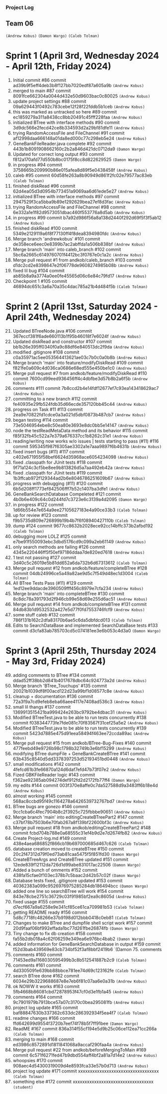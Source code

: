 ### Project Log
## Team 06

`(Andrew Kobus)`
`(Damon Wargo)`
`(Caleb Tolman)`

# Sprint 1 (April 3rd, Wednesday 2024 - April 12th, Friday 2024)
1. Initial commit #86 commit ad39b9f5eff4deb3b8f127bb7020edf87a605a9b `(Andrew Kobus)`
2. merged to main #87 commit 8091fce662304a0044d432e50d9603bac0c80025 `(Andrew Kobus)`
3. update project settings #88 commit 09a629443f0492c783cebe12f28f22fddb5b1ceb `(Andrew Kobus)`
4. this was marked as untracked so here #89 commit ec1859279a311a8438cc8bb20491c45fff228faa `(Andrew Kobus)`
5. initialized BTree with interface methods #90 commit 3d9dc566e2fecd42ce8b334593d2a29bf81dfe11 `(Andrew Kobus)`
6. trying RandomAccessFile and FileChannel #91 commit af12998daa666148a01da8ed000c77c298eb5e24 `(Andrew Kobus)`
7. GeneBankFileReader.java complete #92 commit 443b1b8091908662160c2b2a846d421dc0712da9 `(Damon Wargo)`
8. Updated for correct long output #93 commit f812a170afd77d550b8bc0175f8cc8d822629525 `(Damon Wargo)`
9. in progress #94 commit 3758665b209990b86e015afea8d89f5e0438458f `(Andrew Kobus)`
10. caleb #95 commit 60d58fe263a8b90949d861f2fc02e79577ac83eb `(Caleb Tolman)`
11. finished diskRead #96 commit 62d4ea05d3d0954b773451a9069aa6d61ede5e27 `(Andrew Kobus)`
12. initialized BTree with interface methods #97 commit 2947529f3ca5bba9b89e1292629bea27ef8d3fac `(Andrew Kobus)`
13. trying RandomAccessFile and FileChannel #98 commit 6e332a1e1f82d9573051dbac460f553776a8d5ab `(Andrew Kobus)`
14. in progress #99 commit b7a92d986f56a8a138d2440f292d69f5f3f5ab12 `(Andrew Kobus)`
15. finished diskRead #100 commit 5349e2129119a6f8f77130ff4f8dea8394980fdc `(Andrew Kobus)`
16. Merge branch 'andrewkobus' #101 commit de358ece6eec0e8399b7ac2abffda1a506b838bf `(Andrew Kobus)`
17. Merge branch 'main' into caleb_branch #102 commit 5bc6a2665c6149760701f4412bc3f0767e0c1a2c `(Andrew Kobus)`
18. Merge pull request #1 from andkob/caleb_branch #103 commit d1dc2cd2e8398647e2f06778de9608274985b08b `(Andrew Kobus)`
19. fixed lil bug #104 commit ab85b8a9a3774a0ee0fe45565d06c6e84c79fd17 `(Andrew Kobus)`
20. Checkpoint 1 #105 commit 46894dc651c3a6a70a35c4dac785a21b4d484f5b `(Caleb Tolman)`

# Sprint 2 (April 13st, Saturday 2024 - April 24th, Wednesday 2024)
21. Updated BTreeNode.java #106 commit 367eccf381f6ade660113b1f95b46018f7e6024f `(Andrew Kobus)`
22. Updated diskRead and constructor #107 commit bb1b26e395ff0340f0a9c88df6e840513dc2f9da `(Andrew Kobus)`
23. modified .gitignore #108 commit c0a35971ac5ee053564413621ae03c7b0c0a0b8b `(Andrew Kobus)`
24. Merge branch 'main' into feature/modifyDiskRead #109 commit f821fe0a609c4d036ca0686e68ed555e450be1c0 `(Andrew Kobus)`
25. Merge pull request #7 from andkob/feature/modifyDiskRead #110 commit 7600cd99eed936456ff4c4dbfbe3d57b8b2a6f5b `(Andrew Kobus)`
26. comments #111 commit 7b8ccd2b4e14fdf12677ef7c93ea143418629ac7 `(Andrew Kobus)`
27. committing to a new branch #112 commit fe40935e29fb524fdb35d66ecde357120bb45c44 `(Andrew Kobus)`
28. progress on Task #11 #113 commit 2ea9e70822fd1cdce0a3a021d5dbf0873b487cb7 `(Andrew Kobus)`
29. began testing #114 commit 73e5046954ebe8c50ea80e3693e8dc0bb5e14147 `(Andrew Kobus)`
30. node the testReadMetaData method and its behavior #115 commit f85f32fb45c522a7e379a676337cc1b8262c31e1 `(Andrew Kobus)`
31. reading/writing now works w/o issues | tests starting to pass (#11) #116 commit 595345f987f6305ae3302a1e7aaa9897f6b4631b `(Andrew Kobus)`
32. fixed insert bugs (#11) #117 commit c402e671955f58bef6624d35968ace6054234098 `(Andrew Kobus)`
33. fixed .classpath for JUnit tests #118 commit 9f71a124c3cf5be8ee9b813826d5a7aa492eb42a `(Andrew Kobus)`
34. fixed .classpath for JUnit tests #119 commit 1b3ffcab972f129344ad2b6e8046786251609b67 `(Andrew Kobus)`
35. progress with debugging (#11) #120 commit 6b5d208ff1773ef842506fff7b52c1407ba3dfe1 `(Andrew Kobus)`
36. GeneBankSearchDatabase Compeleted #121 commit 4b0b6e409c64c0d244fd7c3723e6c3139a4d2095 `(Damon Wargo)`
37. in progress #122 commit 1d66b554e7e654a9ee27105627183e4a90ce33b3 `(Caleb Tolman)`
38. up for review #123 commit f9b5735d809e726899b19b4b7f6f08940427110b `(Caleb Tolman)`
39. dump #124 commit 9677cc8632b2028ece92cc14bffc373b2afbd192 `(Caleb Tolman)`
40. debugging more LOLZ #125 commit e7be91f550093ebc3dbd5176cd9c099a2eb61149 `(Andrew Kobus)`
41. only search methods are failing #126 commit 4345e220446ff5f50ef97186ddaa7de820ed7618 `(Andrew Kobus)`
42. 1 test not passing #127 commit 3d40c5c26019e5b81dd652a6da732b6d67313612 `(Caleb Tolman)`
43. Merge pull request #12 from andkob/feature/completeBTree #128 commit 04db24996ce5a49a82ae9d5c7f549d48ec1d3004 `(Caleb Tolman)`
44. All BTree Tests Pass (#11) #129 commit 1ed12ee9ddacde3960509fff456c8979e7cfa234 `(Andrew Kobus)`
45. Merge branch 'main' into completeBTree #130 commit 8c8dc78a391793d2f946cb99e58d69e255d6ac51 `(Andrew Kobus)`
46. Merge pull request #14 from andkob/completeBTree #131 commit 84db83b1d9532532a427e5d77f0fd7553746fcf9 `(Andrew Kobus)`
47. some stuff caleb #132 commit 786f131b162c2dfa83170b6ae5c6da5dbfdcd013 `(Caleb Tolman)`
48. Edits to SearchDataBase and implemented SearchDataBase tests #133 commit d3cfa83ab785703cd5c074181ee3e6b053c4d3a0 `(Damon Wargo)`

# Sprint 3 (April 25th, Thursday 2024 - May 3rd, Friday 2024)
49. adding comments to BTree #134 commit ddad52ff38bb2d841b4017678dbc64c924773a2d `(Andrew Kobus)`
50. Merge branch 'BTree_Touchups' #135 commit 20021b1039df8f00acd122d23a99bf1d08577c8e `(Andrew Kobus)`
51. cleanup + documentation #136 commit 72a3f9a7cd9efeb8eba66aee4117e7408ad536c3 `(Andrew Kobus)`
52. small lil thangs #137 commit 1369913515421ba999424e263bc9792be4dbac31 `(Andrew Kobus)`
53. Modified BTreeTest.java to be able to run tests concurrently #138 commit f038344773fe7fde081c70f83567f31cef25a5e2 `(Andrew Kobus)`
54. Modified BTreeTest.java to be able to run tests concurrently #139 commit 5423d7885e475d91eea58494f463ee72ccda89ac `(Andrew Kobus)`
55. Merge pull request #15 from andkob/BTree-Bug-Fixes #140 commit 477feebd49e9726b98c1798b32749b3e6bf15299 `(Andrew Kobus)`
56. modifying BTree dumpFile + GeneBankCreateBTree #141 commit 63b435c8540d5dd3378397253d52193451bd0448 `(Andrew Kobus)`
57. small modifications #142 commit 4fefcd61b3fe66870a124d6daf7efd47b73f07e2 `(Andrew Kobus)`
58. Fized GBKFileReader logic #143 commit f362ae92385ab094274def912fd2d2172fb77ff4 `(Damon Wargo)`
59. my edits #144 commit 003f370e8affe0c7da527588d9a3483ff6b18e4d `(Andrew Kobus)` 
60. almost working #145 commit 568ac8ccbd95f49c1164278a6426539732767bd7 `(Andrew Kobus)`
61. BTree bugs are gonezo #146 commit 9cc1cba6c4fec7904b8c2f3925c725fbbbe90651 `(Andrew Kobus)`
62. Merge branch 'main' into editingCreateBTreePart2 #147 commit c37bf78b7503b6e70fab267a8f139bf22600bf3c `(Andrew Kobus)`
63. Merge pull request #18 from andkob/editingCreateBTreePart2 #148 commit fcbd704b788e0a68555c31ef4b9d2e7d2674fb82 `(Andrew Kobus)`
64. Create Project-log.md #149 commit 438e4aea686852f866cb19b697000685d467c626 `(Caleb Tolman)`
65. database creation moved to createBTree #150 commit 20c2f47312d79f0ed73ab81caa5475f5f851fd30 `(Damon Wargo)`
66. CreateBTreeArgs and CreateBTree updated #151 commit 12ede839f12112da726d1d99abe831017ac22506 `(Damon Wargo)`
67. Added a bunch of omments #152 commit 438fa15cfae0f103ec378b7c5baac2d42b57c02f `(Damon Wargo)`
68. Database tests fixed, .gitignore updated #153 commit 40362383a099c9526976975285284db186494bcc `(Damon Wargo)`
69. added one line so searchBTree will work #154 commit 843e78cbe2751c36729c03f91985bf2ea9c8605d `(Andrew Kobus)` 
70. fixed usage #155 commit d7ecf667a9a6258e9e341cf85ce61ca709981b53 `(Caleb Tolman)`
71. getting README ready #156 commit 5d8c7718fc48266e37b9198d012bbb0418c0eb81 `(Caleb Tolman)`
72. Changes to make BTree and dumpfile shell script work #157 commit 20d9faaf06bf992effada1bc77d261fbe26874fb `(Damon Wargo)`
73. Tiny change to fix db creation #158 commit fa55b2db018a4c62f06259e349ea6e976bc4bab2 `(Damon Wargo)`
74. added information for GeneBankSearchDatabase in output #159 commit f52d3bab439569e83cb734bf52f3af8bbf2419b6 `(Damon 75. comments
75. comments #160 commit 71453ed9a1168030595499b3c8b512541887b2c9 `(Caleb Tolman)`
76. comments #161 commit 4d3305091e639bb88bbce781ee74d69c123162fe `(Caleb Tolman)`
77. search BTree done #162 commit 6034e29b3229688687e8e7eb6f81c07aa6e0a31b `(Andrew Kobus)`
78. ok NOWW it works #163 commit 5fb4668b86081cbd72878953f47cf0d3e1fb1a45 `(Andrew Kobus)`
79. comments #164 commit 9c7901979b7913bce57a07c3170c0bea295081fb `(Andrew Kobus)`
80. project log update #165 commit baf88847630b337362c633dc286392934f5ea4f7 `(Caleb Tolman)`
81. readme changes #166 commit ffd642699d9554f3720b7eef74f78b5f7ff91bee `(Damon Wargo)`
82. ReadME #167 commit 836a314f55cf194e5d9b25c06ce112ea71cc266a `(Caleb Tolman)`
83. merging to main #168 commit ed3986c8572891d1811841068a9accaf290faa4a `(Andrew Kobus)`
84. Merge pull request #22 from andkob/beforeMergingToMain #169 commit 6c571f6271fed47b9dbd554aff4bf2a81a7d14e2 `(Andrew Kobus)`
85. whoopsies #170 commit 908aec4d54300319009d4e8593fca33e57b0d713 `(Andrew Kobus)`
86. project log update #171 commit xxxxxxxxxxxxxxxxxxxxxxxxxxxxxxxxxx `(Caleb Tolman)`
87. something else #172 commit xxxxxxxxxxxxxxxxxxxxxxxxxxxxxxxxxx `(student)`




